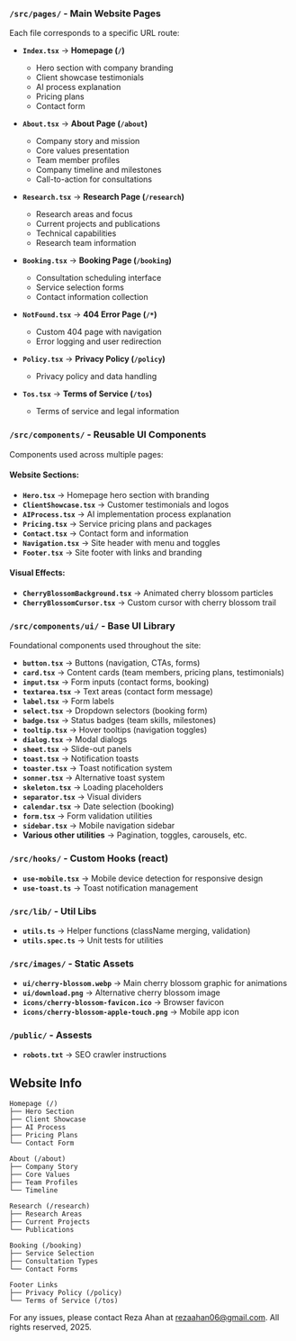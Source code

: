 ### `/src/pages/` - Main Website Pages

Each file corresponds to a specific URL route:

- **`Index.tsx`** → **Homepage (`/`)**
  - Hero section with company branding
  - Client showcase testimonials
  - AI process explanation
  - Pricing plans
  - Contact form
- **`About.tsx`** → **About Page (`/about`)**

  - Company story and mission
  - Core values presentation
  - Team member profiles
  - Company timeline and milestones
  - Call-to-action for consultations

- **`Research.tsx`** → **Research Page (`/research`)**

  - Research areas and focus
  - Current projects and publications
  - Technical capabilities
  - Research team information

- **`Booking.tsx`** → **Booking Page (`/booking`)**

  - Consultation scheduling interface
  - Service selection forms
  - Contact information collection

- **`NotFound.tsx`** → **404 Error Page (`/*`)**

  - Custom 404 page with navigation
  - Error logging and user redirection

- **`Policy.tsx`** → **Privacy Policy (`/policy`)**

  - Privacy policy and data handling

- **`Tos.tsx`** → **Terms of Service (`/tos`)**
  - Terms of service and legal information

### `/src/components/` - Reusable UI Components

Components used across multiple pages:

#### **Website Sections:**

- **`Hero.tsx`** → Homepage hero section with branding
- **`ClientShowcase.tsx`** → Customer testimonials and logos
- **`AIProcess.tsx`** → AI implementation process explanation
- **`Pricing.tsx`** → Service pricing plans and packages
- **`Contact.tsx`** → Contact form and information
- **`Navigation.tsx`** → Site header with menu and toggles
- **`Footer.tsx`** → Site footer with links and branding

#### **Visual Effects:**

- **`CherryBlossomBackground.tsx`** → Animated cherry blossom particles
- **`CherryBlossomCursor.tsx`** → Custom cursor with cherry blossom trail

### `/src/components/ui/` - Base UI Library

Foundational components used throughout the site:

- **`button.tsx`** → Buttons (navigation, CTAs, forms)
- **`card.tsx`** → Content cards (team members, pricing plans, testimonials)
- **`input.tsx`** → Form inputs (contact forms, booking)
- **`textarea.tsx`** → Text areas (contact form message)
- **`label.tsx`** → Form labels
- **`select.tsx`** → Dropdown selectors (booking form)
- **`badge.tsx`** → Status badges (team skills, milestones)
- **`tooltip.tsx`** → Hover tooltips (navigation toggles)
- **`dialog.tsx`** → Modal dialogs
- **`sheet.tsx`** → Slide-out panels
- **`toast.tsx`** → Notification toasts
- **`toaster.tsx`** → Toast notification system
- **`sonner.tsx`** → Alternative toast system
- **`skeleton.tsx`** → Loading placeholders
- **`separator.tsx`** → Visual dividers
- **`calendar.tsx`** → Date selection (booking)
- **`form.tsx`** → Form validation utilities
- **`sidebar.tsx`** → Mobile navigation sidebar
- **Various other utilities** → Pagination, toggles, carousels, etc.

### `/src/hooks/` - Custom Hooks (react)

- **`use-mobile.tsx`** → Mobile device detection for responsive design
- **`use-toast.ts`** → Toast notification management

### `/src/lib/` - Util Libs

- **`utils.ts`** → Helper functions (className merging, validation)
- **`utils.spec.ts`** → Unit tests for utilities

### `/src/images/` - Static Assets

- **`ui/cherry-blossom.webp`** → Main cherry blossom graphic for animations
- **`ui/download.png`** → Alternative cherry blossom image
- **`icons/cherry-blossom-favicon.ico`** → Browser favicon
- **`icons/cherry-blossom-apple-touch.png`** → Mobile app icon

### `/public/` - Assests

- **`robots.txt`** → SEO crawler instructions

## Website Info

```
Homepage (/)
├── Hero Section
├── Client Showcase
├── AI Process
├── Pricing Plans
└── Contact Form

About (/about)
├── Company Story
├── Core Values
├── Team Profiles
└── Timeline

Research (/research)
├── Research Areas
├── Current Projects
└── Publications

Booking (/booking)
├── Service Selection
├── Consultation Types
└── Contact Forms

Footer Links
├── Privacy Policy (/policy)
└── Terms of Service (/tos)
```

For any issues, please contact Reza Ahan at rezaahan06@gmail.com.
All rights reserved, 2025.
